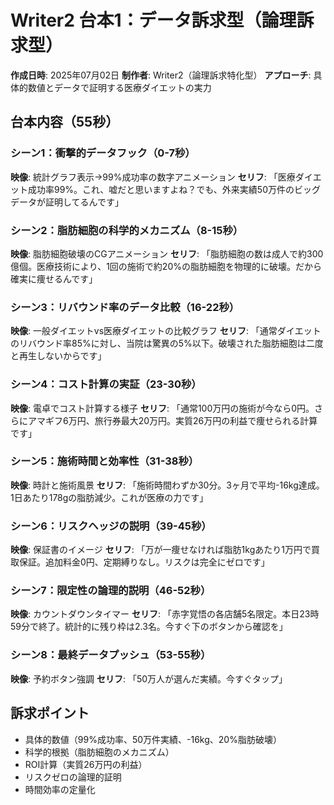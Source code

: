 # Writer2 台本1：データ訴求型（論理訴求型）
**作成日時**: 2025年07月02日
**制作者**: Writer2（論理訴求特化型）
**アプローチ**: 具体的数値とデータで証明する医療ダイエットの実力

## 台本内容（55秒）

### シーン1：衝撃的データフック（0-7秒）
**映像**: 統計グラフ表示→99%成功率の数字アニメーション
**セリフ**: 
「医療ダイエット成功率99%。これ、嘘だと思いますよね？でも、外来実績50万件のビッグデータが証明してるんです」

### シーン2：脂肪細胞の科学的メカニズム（8-15秒）
**映像**: 脂肪細胞破壊のCGアニメーション
**セリフ**: 
「脂肪細胞の数は成人で約300億個。医療技術により、1回の施術で約20%の脂肪細胞を物理的に破壊。だから確実に痩せるんです」

### シーン3：リバウンド率のデータ比較（16-22秒）
**映像**: 一般ダイエットvs医療ダイエットの比較グラフ
**セリフ**: 
「通常ダイエットのリバウンド率85%に対し、当院は驚異の5%以下。破壊された脂肪細胞は二度と再生しないからです」

### シーン4：コスト計算の実証（23-30秒）
**映像**: 電卓でコスト計算する様子
**セリフ**: 
「通常100万円の施術が今なら0円。さらにアマギフ6万円、旅行券最大20万円。実質26万円の利益で痩せられる計算です」

### シーン5：施術時間と効率性（31-38秒）
**映像**: 時計と施術風景
**セリフ**: 
「施術時間わずか30分。3ヶ月で平均-16kg達成。1日あたり178gの脂肪減少。これが医療の力です」

### シーン6：リスクヘッジの説明（39-45秒）
**映像**: 保証書のイメージ
**セリフ**: 
「万が一痩せなければ脂肪1kgあたり1万円で買取保証。追加料金0円、定期縛りなし。リスクは完全にゼロです」

### シーン7：限定性の論理的説明（46-52秒）
**映像**: カウントダウンタイマー
**セリフ**: 
「赤字覚悟の各店舗5名限定。本日23時59分で終了。統計的に残り枠は2.3名。今すぐ下のボタンから確認を」

### シーン8：最終データプッシュ（53-55秒）
**映像**: 予約ボタン強調
**セリフ**: 
「50万人が選んだ実績。今すぐタップ」

## 訴求ポイント
- 具体的数値（99%成功率、50万件実績、-16kg、20%脂肪破壊）
- 科学的根拠（脂肪細胞のメカニズム）
- ROI計算（実質26万円の利益）
- リスクゼロの論理的証明
- 時間効率の定量化